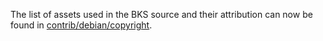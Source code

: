 The list of assets used in the BKS source and their attribution can now be found in [contrib/debian/copyright](../contrib/debian/copyright).
